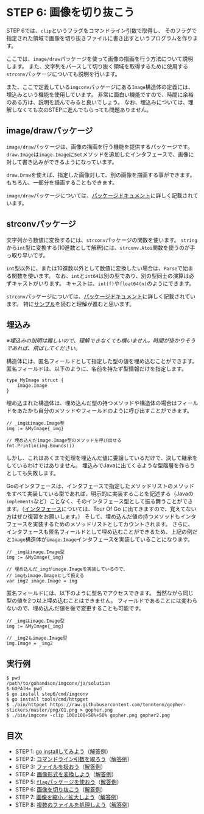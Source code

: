 # STEP 6: 画像を切り抜こう

STEP 6では、`clip`というフラグをコマンドライン引数で取得し、
そのフラグで指定された領域で画像を切り抜きファイルに書き出すというプログラムを作ります。

ここでは、`image/draw`パッケージを使って画像の描画を行う方法について説明します。
また、文字列をパースして切り抜く領域を取得するために使用する`strconv`パッケージについても説明を行います。

また、ここで定義している`imgconv`パッケージにある`Image`構造体の定義には、埋込みという機能を使用しています。
非常に面白い機能ですので、時間に余裕のある方は、説明を読んでみると良いでしょう。
なお、埋込みについては、理解しなくても次のSTEPに進んでもらっても問題ありません。

## image/drawパッケージ

`image/draw`パッケージは、画像の描画を行う機能を提供するパッケージです。
`draw.Image`は`image.Image`に`Set`メソッドを追加したインタフェースで、画像に対して書き込みができるようになっています。

`draw.Draw`を使えば、指定した画像対して、別の画像を描画する事ができます。
もちろん、一部分を描画することもできます。

`image/draw`パッケージについては、[パッケージドキュメント](https://golang.org/pkg/image/draw/)に詳しく記載されています。

## strconvパッケージ

文字列から数値に変換するには、`strconv`パッケージの関数を使います。
`string`から`int`型に変換する(10進数として解釈)には、`strconv.Atoi`関数を使うのが手っ取り早いです。

`int`型以外に、または10進数以外として数値に変換したい場合は、`Parse`で始まる関数を使います。
なお、`int`と`int64`は別の型であり、別の型同士の演算は必ずキャストがいります。
キャストは、`int(f)`や`float64(n)`のようにできます。

`strconv`パッケージについては、[パッケージドキュメント](https://golang.org/pkg/strconv)に詳しく記載されています。
特に[サンプル](https://golang.org/pkg/strconv/#pkg-examples)を読むと理解が進むと思います。

## 埋込み

*※埋込みの説明は難しいので、理解できなくても構いません。時間が掛かりそうであれば、飛ばしてください。*

構造体には、匿名フィールドとして指定した型の値を埋め込むことができます。
匿名フィールドは、以下のように、名前を持たず型情報だけを指定します。

```
type MyImage struct {
    image.Image
}
```

埋め込まれた構造体は、埋め込んだ型の持つメソッドや構造体の場合はフィールドをあたかも自分のメソッドやフィールドのように呼び出すことができます。

```
// _imgはimage.Image型
img := &MyImage{_img} 

// 埋め込んだimage.Image型のメソッドを呼び出せる
fmt.Println(img.Bounds()) 
```

しかし、これはあくまで処理を埋込んだ値に委譲しているだけで、決して継承をしているわけではありません。
埋込みでJavaに出てくるような型階層を作ろうとしても失敗します。

Goのインタフェースは、インタフェースで指定したメソッドリストのメソッドをすべて実装している型であれば、明示的に実装することを記述する（Javaの`implements`など）ことなく、そのインタフェース型として振る舞うことができます。（[インタフェース](https://go-tour-jp.appspot.com/methods/4)については、Tour Of Go に出てきますので、覚えてない方はぜひ復習をお願いします。）
そして、埋め込んだ値の持つメソッドもインタフェースを実装するためのメソッドリストとしてカウントされます。
さらに、インタフェースも匿名フィールドとして埋め込むことができるため、上記の例だと`Image`構造体が`image.Image`インタフェースを実装していることになります。

```
// _imgはimage.Image型
img := &MyImage{_img} 

// 埋め込んだ_imgがimage.Imageを実装しているので、
// imgもimage.Imageとして扱える
var img2 image.Image = img
```

匿名フィールドには、以下のように型名でアクセスできます。
当然ながら同じ型の値を2つ以上埋め込むことはできません。
フィールドであることには変わらないので、埋め込んだ値を後で変更することも可能です。

```
// _imgはimage.Image型
img := &MyImage{_img} 

// _img2もimage.Image型
img.Image = _img2
```

## 実行例

```
$ pwd
/path/to/gohandson/imgconv/ja/solution
$ GOPATH=`pwd`
$ go install step6/cmd/imgconv
$ go install tools/cmd/httpget
$ ./bin/httpget https://raw.githubusercontent.com/tenntenn/gopher-stickers/master/png/01.png > gopher.png
$ ./bin/imgconv -clip 100x100+50%+50% gopher.png gopher2.png
```

## 目次

* STEP 1: [go installしてみよう](../../../skeleton/src/step1)（[解答例](../step1)）
* STEP 2: [コマンドライン引数を取ろう](../../../skeleton/src/step2)（[解答例](../step2)）
* STEP 3: [ファイルを扱おう](../../../skeleton/src/step3)（[解答例](../step3)）
* STEP 4: [画像形式を変換しよう](../../../skeleton/src/step4)（[解答例](../step4)）
* STEP 5: [`flag`パッケージを使おう](../../../skeleton/src/step5)（[解答例](../step5)）
* STEP 6: [画像を切り抜こう](../../../skeleton/src/step6)（[解答例](../step6)）
* STEP 7: [画像を縮小／拡大しよう](../../../skeleton/src/step7)（[解答例](../step7)）
* STEP 8: [複数のファイルを処理しよう](../../../skeleton/src/step8)（[解答例](../step8)）
